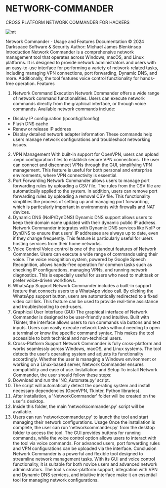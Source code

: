 # NETWORK-COMMANDER
CROSS PLATFORM NETWORK COMMANDER FOR HACKERS 

![mt](https://github.com/user-attachments/assets/a3f2f5d0-eb4f-4101-9795-99bc21956dad)

Network Commander - Usage and Features Documentation
© 2024 Darkspace Software & Security
Author: Michael James Blenkinsop
Introduction
Network Commander is a comprehensive network management tool that operates across Windows, macOS, and Linux platforms. It is designed to provide network administrators and users with an easy-to-use interface for performing a variety of network-related tasks, including managing VPN connections, port forwarding, Dynamic DNS, and more. Additionally, the tool features voice control functionality for hands-free operation.
Features
1. Network Command Execution
Network Commander offers a wide range of network command functionalities. Users can execute network commands directly from the graphical interface, or through voice commands. Available network commands include:
- Display IP configuration (ipconfig/ifconfig)
- Flush DNS cache
- Renew or release IP address
- Display detailed network adapter information
These commands help users manage network configurations and troubleshoot networking issues.
2. VPN Management
With built-in support for OpenVPN, users can upload .ovpn configuration files to establish secure VPN connections. The user can connect and disconnect VPNs through the GUI, simplifying VPN management. This feature is useful for both personal and enterprise environments, where VPN connectivity is essential.
3. Port Forwarding
Network Commander allows users to manage port forwarding rules by uploading a CSV file. The rules from the CSV file are automatically applied to the system. In addition, users can remove port forwarding rules by uploading a removal CSV file. This functionality simplifies the process of setting up and managing port forwarding, which is particularly important in environments with firewalls and NAT devices.
4. Dynamic DNS (NoIP/DynDNS)
Dynamic DNS support allows users to keep their domain name updated with their dynamic public IP address. Network Commander integrates with Dynamic DNS services like NoIP or DynDNS to ensure that users' IP addresses are always up to date, even if they change frequently. This feature is particularly useful for users hosting services from their home networks.
5. Voice Control
Voice control is one of the standout features of Network Commander. Users can execute a wide range of commands using their voice. The voice recognition system, powered by Google Speech Recognition, allows hands-free operation for common tasks such as checking IP configurations, managing VPNs, and running network diagnostics. This is especially useful for users who need to multitask or prefer voice-driven workflows.
6. WhatsApp Support
Network Commander includes a built-in support feature that connects users to a WhatsApp video call. By clicking the WhatsApp support button, users are automatically redirected to a fixed video call link. This feature can be used to provide real-time assistance and troubleshooting to end-users.
7. Graphical User Interface (GUI)
The graphical interface of Network Commander is designed to be user-friendly and intuitive. Built with Tkinter, the interface allows users to run commands via buttons and text inputs. Users can easily execute network tasks without needing to open a terminal or know the specific command syntax. This makes the tool accessible to both technical and non-technical users.
8. Cross-Platform Support
Network Commander is fully cross-platform and works seamlessly across Windows, macOS, and Linux systems. The tool detects the user's operating system and adjusts its functionality accordingly. Whether the user is managing a Windows environment or working on a Linux-based server, Network Commander ensures compatibility and ease of use.
Installation and Setup
To install Network Commander, the user should follow these steps:
1. Download and run the 'NC_Automate.py' script.
2. The script will automatically detect the operating system and install necessary dependencies (OpenVPN, Tkinter, Python libraries).
3. After installation, a 'NetworkCommander' folder will be created on the user's desktop.
4. Inside this folder, the main 'networkcommander.py' script will be available.
5. Users can run 'networkcommander.py' to launch the tool and start managing their network configurations.
Usage
Once the installation is complete, the user can run 'networkcommander.py' from the desktop folder to access the tool. The GUI provides buttons for running commands, while the voice control option allows users to interact with the tool via voice commands. For advanced users, port forwarding rules and VPN configurations can be uploaded via the interface.
Conclusion
Network Commander is a powerful and flexible tool designed to streamline network management tasks. With its GUI and voice control functionality, it is suitable for both novice users and advanced network administrators. The tool's cross-platform support, integration with VPN and Dynamic DNS services, and intuitive interface make it an essential tool for managing network configurations.

